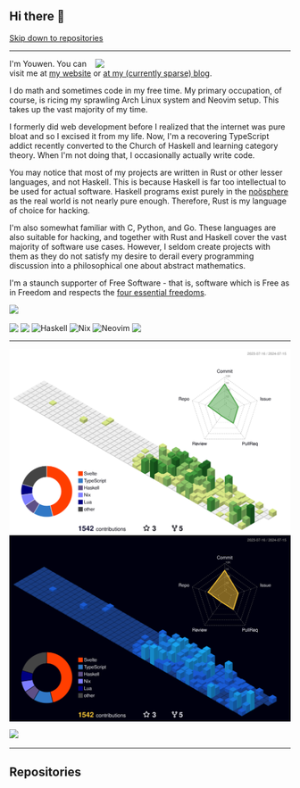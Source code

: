 ## Hi there 🦀

[Skip down to repositories](https://github.com/youwen5#repositories)

---

<picture>
    <a href="https://www.last.fm/user/couscousdude"><img src="https://lastfm-recently-played.vercel.app/api?user=couscousdude" height="auto" width="350px" align="right" /></a>

</picture>

I'm Youwen. You can visit me at [my website](https://youwen.dev) or
[at my (currently sparse) blog](https://blog.youwen.dev).

I do math and sometimes code in my free time. My primary occupation, of course,
is ricing my sprawling Arch Linux system and Neovim setup. This takes up the
vast majority of my time.

I formerly did web development before I realized that the internet was pure
bloat and so I excised it from my life. Now, I'm a recovering TypeScript addict
recently converted to the Church of Haskell and learning category theory. When
I'm not doing that, I occasionally actually write code.

You may notice that most of my projects are written in Rust or other lesser
languages, and not Haskell. This is because Haskell is far too intellectual to
be used for actual software. Haskell programs exist purely in the
[noösphere](https://en.wikipedia.org/wiki/Noosphere) as the real world is not
nearly pure enough. Therefore, Rust is my language of choice for hacking.

I'm also somewhat familiar with C, Python, and Go. These languages are also
suitable for hacking, and together with Rust and Haskell cover the vast majority
of software use cases. However, I seldom create projects with them as they do
not satisfy my desire to derail every programming discussion into a
philosophical one about abstract mathematics.

I'm a staunch supporter of Free Software - that is, software which is Free as in
Freedom and respects the
[four essential freedoms](https://www.gnu.org/philosophy/free-sw.en.html#four-freedoms).

<a href="https://www.vim.org" target="_blank">![](https://moolenaar.net/vim_anim.gif)</a>

<img src="https://img.shields.io/badge/Arch%20Linux-1793D1?logo=arch-linux&logoColor=fff&style=for-the-badge" align="top"></img>
<img src="https://img.shields.io/badge/rust-%23000000.svg?style=for-the-badge&logo=rust&logoColor=white" align="top"></img>
![Haskell](https://img.shields.io/badge/Haskell-5e5086?style=for-the-badge&logo=haskell&logoColor=white)
![Nix](https://img.shields.io/badge/NIX-5277C3.svg?style=for-the-badge&logo=NixOS&logoColor=white)
![Neovim](https://img.shields.io/badge/NeoVim-%2357A143.svg?&style=for-the-badge&logo=neovim&logoColor=white)
<img src="https://github.com/youwen5/youwen5/blob/main/assets/powered-by-debian.gif" align="top"></img>

---

<img align="center" src="https://github.com/youwen5/youwen5/blob/main/profile-3d-contrib/profile-green-animate.svg#gh-light-mode-only">
<img align="center" src="https://github.com/youwen5/youwen5/blob/main/profile-3d-contrib/profile-night-view.svg#gh-dark-mode-only">

![](https://static.fsf.org/nosvn/appeal2024/GIMP.png)

---

## Repositories
